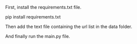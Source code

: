 First, install the requirements.txt file.

pip install requirements.txt

Then add the text file containing the url list in the data folder.

And finally run the main.py file.

